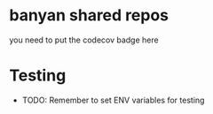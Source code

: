 # banyan shared repos

you need to put the codecov badge here


# Testing 

- TODO: Remember to set ENV variables for testing